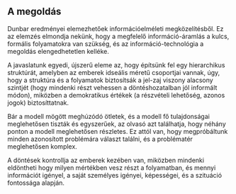 ## A megoldás

Dunbar eredményei elemezhetőek információelméleti megközelítésből. Ez az elemzés elmondja nekünk, hogy a megfelelő információ-áramlás a kulcs, formális folyamatokra van szükség, és az információ-technológia a megoldás elengedhetetlen kelléke.

A javaslatunk egyedi, újszerű eleme az, hogy építsünk fel egy hierarchikus struktúrát, amelyben az emberek idseális méretű csoportjai vannak, úgy, hogy a struktúra és a folyamatok biztosítsák a jel-zaj viszony alacsony szintjét \(hogy mindenki részt vehessen a döntéshozatalban jól informált módon\), miközben a demokratikus értékek \(a részvételi lehetőség, azonos jogok\) biztosíttatnak.

Bár a modell mögött meghúzódó ötletek, és a modell fő tulajdonságai meglehetősen tiszták és egyszerűek, az olvasó azt találhatja, hogy néhány ponton a modell meglehetősen részletes. Ez attól van, hogy megpróbáltunk minden azonosított problémára választ találni, és a problématér meglehetősen komplex.

A döntések kontrollja az emberek kezében van, miközben mindenki eldöntheti hogy milyen mértékben vesz részt a folyamatban, és mennyi információt igényel, a saját személyes igényei, képességei, és a szituáció fontossága alapján.



